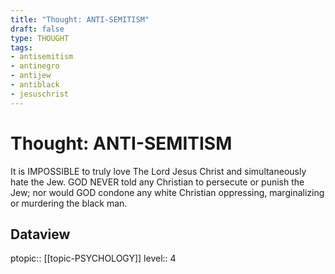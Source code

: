 ```yaml
---
title: "Thought: ANTI-SEMITISM"
draft: false
type: THOUGHT
tags:
- antisemitism
- antinegro
- antijew
- antiblack
- jesuschrist
---
```

# Thought: ANTI-SEMITISM
It is IMPOSSIBLE to truly love The Lord Jesus Christ and simultaneously hate the Jew. GOD NEVER told any Christian to persecute or punish the Jew; nor would GOD condone any white Christian oppressing, marginalizing or murdering the black man.

## Dataview
ptopic:: [[topic-PSYCHOLOGY]]
level:: 4
